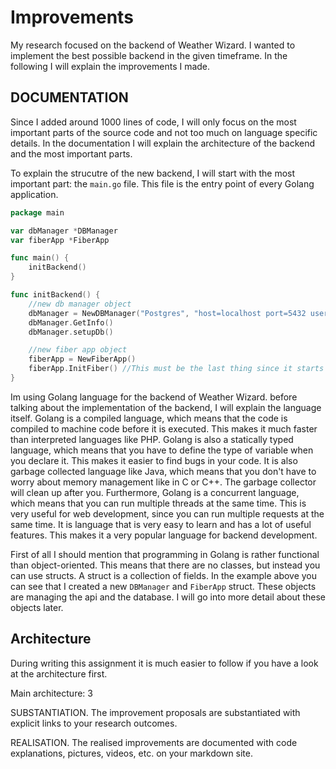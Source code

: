 # Improvements

My research focused on the backend of Weather Wizard. I wanted to implement the best possible backend in the given timeframe. In the
following I will explain the improvements I made.

## DOCUMENTATION
Since I added around 1000 lines of code, I will only focus on the most important parts of the source code and not too much on language specific
details. In the documentation I will explain the architecture of the backend and the most important parts.


To explain the strucutre of the new backend, I will start with the most important part: the `main.go` file. This file is the entry point of every Golang application.

```go
package main

var dbManager *DBManager
var fiberApp *FiberApp

func main() {
	initBackend()
}

func initBackend() {
	//new db manager object
	dbManager = NewDBManager("Postgres", "host=localhost port=5432 user=postgres password=postgres dbname=postgres sslmode=disable")
	dbManager.GetInfo()
	dbManager.setupDb()

	//new fiber app object
	fiberApp = NewFiberApp()
	fiberApp.InitFiber() //This must be the last thing since it starts the server
}
```
Im using Golang language for the backend of Weather Wizard. before talking about the implementation of the backend, I will explain the language itself.
Golang is a compiled language, which means that the code is compiled to machine code before it is executed. This makes it much faster than interpreted languages like PHP.
Golang is also a statically typed language, which means that you have to define the type of variable when you declare it. This makes it easier to find bugs in your code.
It is also garbage collected language like Java, which means that you don't have to worry about memory management like in C or C++. The garbage collector will clean up after you.
Furthermore, Golang is a concurrent language, which means that you can run multiple threads at the same time. This is very useful for web development, since you can run multiple
requests at the same time. It is language that is very easy to learn and has a lot of useful features. This makes it a very popular language for backend development.


First of all I should mention that programming in Golang is rather functional than object-oriented. This means that there are no classes, but instead
you can use structs. A struct is a collection of fields. In the example above you can see that I created a new `DBManager` and `FiberApp` struct. These objects
are managing the api and the database. I will go into more detail about these objects later. 


## Architecture

During writing this assignment it is much easier to follow if you have a look at the architecture first.

Main architecture:
3

SUBSTANTIATION.
The improvement proposals are substantiated with explicit links to your research outcomes.

REALISATION.
The realised improvements are documented with code explanations, pictures, videos, etc. on your markdown site.
